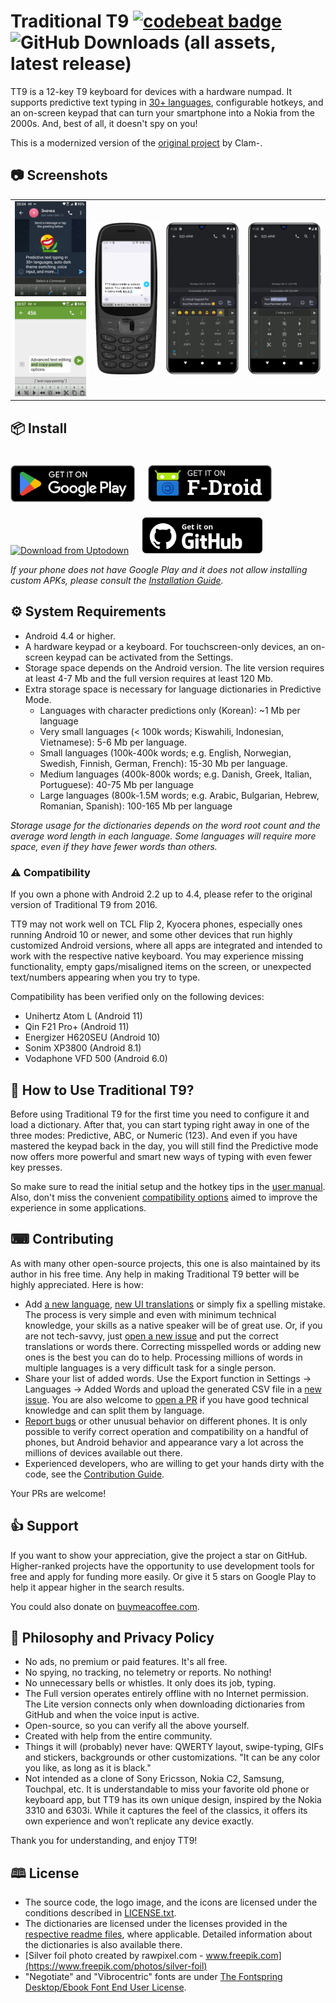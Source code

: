# Traditional T9 [![codebeat badge](https://codebeat.co/badges/f7ab222f-4c5d-4b79-b1c8-401eea79c206)](https://codebeat.co/projects/github-com-sspanak-tt9-master) ![GitHub Downloads (all assets, latest release)](https://img.shields.io/github/downloads/sspanak/tt9/latest/total)

TT9 is a 12-key T9 keyboard for devices with a hardware numpad. It supports predictive text typing in [30+ languages](app/languages/definitions), configurable hotkeys, and an on-screen keypad that can turn your smartphone into a Nokia from the 2000s. And, best of all, it doesn't spy on you!

This is a modernized version of the [original project](https://github.com/Clam-/TraditionalT9) by Clam-.

## 📷 Screenshots
<table>
    <tr>
        <td> <img src="screenshots/1.png"> </td>
        <td rowspan="2"> <img src="screenshots/3.png"> </td>
        <td rowspan="2"> <img src="screenshots/4.png"> </td>
        <td rowspan="2"> <img src="screenshots/5.png"> </td>
    </tr>
    <tr>
        <td> <img src="screenshots/2.png"> </td>
    </tr>
</table>

## 📦 Install

[<img src="docs/badges/google.png" alt="Download from Play Store" height="59">](https://play.google.com/store/apps/details?id=io.github.sspanak.tt9)&nbsp;&nbsp;&nbsp;&nbsp;
![](docs/badges/80-height.png)[<img src="docs/badges/f-droid.png" alt="Download from F-Droid" height="59">](https://f-droid.org/app/io.github.sspanak.tt9)&nbsp;&nbsp;&nbsp;&nbsp;
![](docs/badges/80-height.png)[<img src="https://stc.utdstc.com/img/mediakit/download-gio-big.png" alt="Download from Uptodown" height="59">](https://io-github-sspanak-tt9.en.uptodown.com/android)&nbsp;&nbsp;&nbsp;&nbsp;
![](docs/badges/80-height.png)[<img src="docs/badges/github.png" alt="Download from GitHub" height="59">](https://github.com/sspanak/tt9/releases/latest)
![](docs/badges/80-height.png)

_If your phone does not have Google Play and it does not allow installing custom APKs, please consult the [Installation Guide](docs/installation.md)._

## ⚙️ System Requirements
- Android 4.4 or higher.
- A hardware keypad or a keyboard. For touchscreen-only devices, an on-screen keypad can be activated from the Settings.
- Storage space depends on the Android version. The lite version requires at least 4-7 Mb and the full version requires at least 120 Mb.
- Extra storage space is necessary for language dictionaries in Predictive Mode.
    - Languages with character predictions only (Korean): ~1 Mb per language
    - Very small languages (< 100k words; Kiswahili, Indonesian, Vietnamese): 5-6 Mb per language.
    - Small languages (100k-400k words; e.g. English, Norwegian, Swedish, Finnish, German, French): 15-30 Mb per language.
    - Medium languages (400k-800k words; e.g. Danish, Greek, Italian, Portuguese): 40-75 Mb per language
    - Large languages (800k-1.5M words; e.g. Arabic, Bulgarian, Hebrew, Romanian, Spanish): 100-165 Mb per language

_Storage usage for the dictionaries depends on the word root count and the average word length in each language. Some languages will require more space, even if they have fewer words than others._

### ⚠️ Compatibility
If you own a phone with Android 2.2 up to 4.4, please refer to the original version of Traditional T9 from 2016.

TT9 may not work well on TCL Flip 2, Kyocera phones, especially ones running Android 10 or newer, and some other devices that run highly customized Android versions, where all apps are integrated and intended to work with the respective native keyboard. You may experience missing functionality, empty gaps/misaligned items on the screen, or unexpected text/numbers appearing when you try to type.

Compatibility has been verified only on the following devices:
- Unihertz Atom L (Android 11)
- Qin F21 Pro+ (Android 11)
- Energizer H620SEU (Android 10)
- Sonim XP3800 (Android 8.1)
- Vodaphone VFD 500 (Android 6.0)

## 🤔 How to Use Traditional T9?
Before using Traditional T9 for the first time you need to configure it and load a dictionary. After that, you can start typing right away in one of the three modes: Predictive, ABC, or Numeric (123). And even if you have mastered the keypad back in the day, you will still find the Predictive mode now offers more powerful and smart new ways of typing with even fewer key presses.

So make sure to read the initial setup and the hotkey tips in the [user manual](docs/help/help.en.md). Also, don't miss the convenient [compatibility options](docs/help/help.en.md#compatibility-options--troubleshooting) aimed to improve the experience in some applications.

## ⌨ Contributing
As with many other open-source projects, this one is also maintained by its author in his free time. Any help in making Traditional T9 better will be highly appreciated. Here is how:
- Add [a new language](CONTRIBUTING.md#adding-a-new-language), [new UI translations](CONTRIBUTING.md#translating-the-ui) or simply fix a spelling mistake. The process is very simple and even with minimum technical knowledge, your skills as a native speaker will be of great use. Or, if you are not tech-savvy, just [open a new issue](https://github.com/sspanak/tt9/issues) and put the correct translations or words there. Correcting misspelled words or adding new ones is the best you can do to help. Processing millions of words in multiple languages is a very difficult task for a single person.
- Share your list of added words. Use the Export function in Settings → Languages → Added Words and upload the generated CSV file in a [new issue](https://github.com/sspanak/tt9/issues). You are also welcome to [open a PR](https://github.com/sspanak/tt9/pulls) if you have good technical knowledge and can split them by language.
- [Report bugs](https://github.com/sspanak/tt9/issues) or other unusual behavior on different phones. It is only possible to verify correct operation and compatibility on a handful of phones, but Android behavior and appearance vary a lot across the millions of devices available out there.
- Experienced developers, who are willing to get your hands dirty with the code, see the [Contribution Guide](CONTRIBUTING.md).

Your PRs are welcome!

## 👍 Support
If you want to show your appreciation, give the project a star on GitHub. Higher-ranked projects have the opportunity to use development tools for free and apply for funding more easily. Or give it 5 stars on Google Play to help it appear higher in the search results.

You could also donate on [buymeacoffee.com](https://www.buymeacoffee.com/sspanak).

## 💪 Philosophy and Privacy Policy
- No ads, no premium or paid features. It's all free.
- No spying, no tracking, no telemetry or reports. No nothing!
- No unnecessary bells or whistles. It only does its job, typing.
- The Full version operates entirely offline with no Internet permission. The Lite version connects only when downloading dictionaries from GitHub and when the voice input is active.
- Open-source, so you can verify all the above yourself.
- Created with help from the entire community.
- Things it will (probably) never have: QWERTY layout, swipe-typing, GIFs and stickers, backgrounds or other customizations. "It can be any color you like, as long as it is black."
- Not intended as a clone of Sony Ericsson, Nokia C2, Samsung, Touchpal, etc. It is understandable to miss your favorite old phone or keyboard app, but TT9 has its own unique design, inspired by the Nokia 3310 and 6303i. While it captures the feel of the classics, it offers its own experience and won’t replicate any device exactly.

Thank you for understanding, and enjoy TT9!


## 🕮 License
- The source code, the logo image, and the icons are licensed under the conditions described in [LICENSE.txt](LICENSE.txt).
- The dictionaries are licensed under the licenses provided in the [respective readme files](docs/dictionaries), where applicable. Detailed information about the dictionaries is also available there.
- [Silver foil photo created by rawpixel.com - www.freepik.com](https://www.freepik.com/photos/silver-foil)
- "Negotiate" and "Vibrocentric" fonts are under [The Fontspring Desktop/Ebook Font End User License](docs/desktop-ebook-EULA-1.8.txt).
